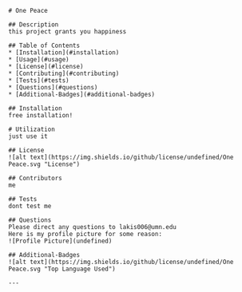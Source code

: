 

    # One Peace

    ## Description
    this project grants you happiness 

    ## Table of Contents
    * [Installation](#installation)
    * [Usage](#usage)
    * [License](#license)
    * [Contributing](#contributing)
    * [Tests](#tests)
    * [Questions](#questions)
    * [Additional-Badges](#additional-badges)
     
    ## Installation
    free installation!

    # Utilization
    just use it 

    ## License
    ![alt text](https://img.shields.io/github/license/undefined/One Peace.svg "License")

    ## Contributors
    me 

    ## Tests
    dont test me 

    ## Questions
    Please direct any questions to lakis006@umn.edu
    Here is my profile picture for some reason:
    ![Profile Picture](undefined)

    ## Additional-Badges 
    ![alt text](https://img.shields.io/github/license/undefined/One Peace.svg "Top Language Used")

    ---

    